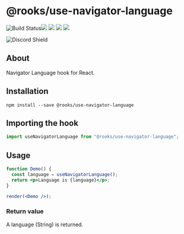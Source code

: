 # @rooks/use-navigator-language

![Build Status](https://github.com/imbhargav5/rooks/workflows/Node%20CI/badge.svg)![](https://img.shields.io/npm/v/@rooks/use-navigator-language/latest.svg) ![](https://img.shields.io/npm/l/@rooks/use-navigator-language.svg) ![](https://img.shields.io/npm/dt/@rooks/use-navigator-language.svg) ![](https://img.shields.io/david/imbhargav5/rooks.svg?path=packages%2Fnavigator-language)


![Discord Shield](https://discordapp.com/api/guilds/768471216834478131/widget.png?style=banner2)


## About 
Navigator Language hook for React.
<br/>


## Installation

```
npm install --save @rooks/use-navigator-language
```

## Importing the hook

```javascript
import useNavigatorLanguage from "@rooks/use-navigator-language";
```

## Usage

```jsx
function Demo() {
  const language = useNavigatorLanguage();
  return <p>Language is {language}</p>;
}

render(<Demo />);
```

### Return value

A language (String) is returned.
